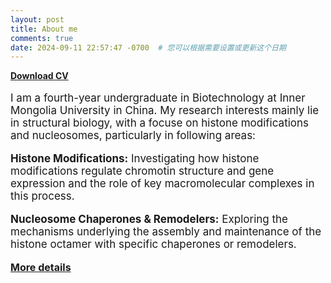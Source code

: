 ```yaml
---
layout: post
title: About me
comments: true
date: 2024-09-11 22:57:47 -0700  # 您可以根据需要设置或更新这个日期
---
```


[**Download CV**](assets/CV.pdf)

<p style="font-size: 17px;">I am a fourth-year undergraduate in Biotechnology at Inner Mongolia University in China. My research interests mainly lie in structural biology, with a focuse on histone modifications and nucleosomes, particularly in following areas:</p>

<p style="font-size: 17px;"><strong>Histone Modifications:</strong> Investigating how histone modifications regulate chromotin structure and gene expression and the role of key macromolecular complexes in this process.</p>

<p style="font-size: 17px;"><strong>Nucleosome Chaperones & Remodelers:</strong> Exploring the mechanisms underlying the assembly and maintenance of the histone octamer with specific chaperones or remodelers.</p>

<p><strong style="font-size: 16px;"><a href="https://manxin-c.github.io/aboutme/">More details</a></strong></p> 

